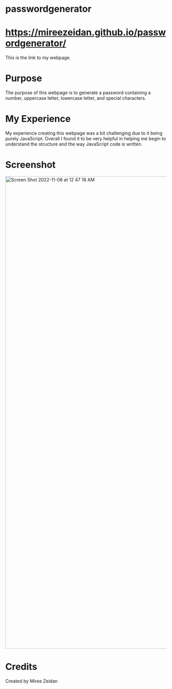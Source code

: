 # passwordgenerator

# https://mireezeidan.github.io/passwordgenerator/
This is the link to my webpage.

# Purpose
The purpose of this webpage is to generate a password containing a number, uppercase letter, lowercase letter, and special characters. 

# My Experience
My experience creating this webpage was a bit challenging due to it being purely JavaScript. Overall I found it to be very helpful in helping me begin to understand the structure and the way JavaScript code is written. 

# Screenshot
<img width="1470" alt="Screen Shot 2022-11-08 at 12 47 18 AM" src="https://user-images.githubusercontent.com/115853252/200494162-fb10a316-b458-4a96-a7e0-c0045c9ff086.png">

# Credits
Created by Miree Zeidan
